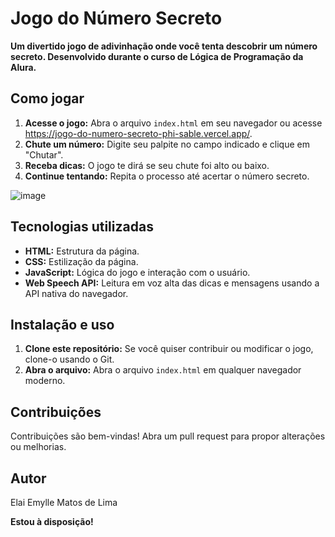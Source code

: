 # Jogo do Número Secreto 

**Um divertido jogo de adivinhação onde você tenta descobrir um número secreto. Desenvolvido durante o curso de Lógica de Programação da Alura.**

## Como jogar
1. **Acesse o jogo:** Abra o arquivo `index.html` em seu navegador ou acesse https://jogo-do-numero-secreto-phi-sable.vercel.app/.
2. **Chute um número:** Digite seu palpite no campo indicado e clique em "Chutar".
3. **Receba dicas:** O jogo te dirá se seu chute foi alto ou baixo.
4. **Continue tentando:** Repita o processo até acertar o número secreto.

![image](https://github.com/user-attachments/assets/250e2bf0-3631-469a-8bc8-de1cb3164670)

## Tecnologias utilizadas
* **HTML:** Estrutura da página.
* **CSS:** Estilização da página.
* **JavaScript:** Lógica do jogo e interação com o usuário.
* **Web Speech API:** Leitura em voz alta das dicas e mensagens usando a API nativa do navegador.

## Instalação e uso
1. **Clone este repositório:** Se você quiser contribuir ou modificar o jogo, clone-o usando o Git.
2. **Abra o arquivo:** Abra o arquivo `index.html` em qualquer navegador moderno.

## Contribuições
Contribuições são bem-vindas! Abra um pull request para propor alterações ou melhorias.

## Autor
Elai Emylle Matos de Lima

**Estou à disposição!**
